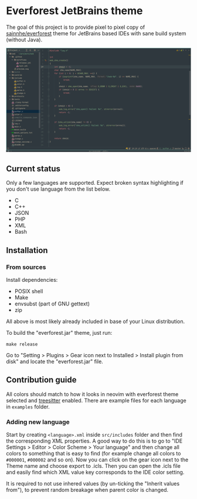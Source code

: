 # Everforest JetBrains theme

The goal of this project is to provide pixel to pixel copy
of [sainnhe/everforest](https://github.com/sainnhe/everforest)
theme for JetBrains based IDEs with sane build system (without Java).

![screenshot](screenshot.png)

## Current status

Only a few languages are supported. Expect broken syntax highlighting if you don't use language from the list below.

- C
- C++
- JSON
- PHP
- XML
- Bash

## Installation

### From sources

Install dependencies:

- POSIX shell
- Make
- envsubst (part of GNU gettext)
- zip

All above is most likely already included in base of your Linux distribution.

To build the "everforest.jar" theme, just run:

```shell
make release
```

Go to "Setting > Plugins > Gear icon next to Installed > Install plugin from disk" and locate the "everforest.jar" file.

## Contribution guide

All colors should match to how it looks in neovim with everforest theme selected and
[treesitter](https://github.com/nvim-treesitter/nvim-treesitter) enabled. There are example files for each language
in `examples` folder.

### Adding new language

Start by creating `<language>.xml` inside `src/includes` folder and then find the corresponding XML properties. A good
way to do this is to go to "IDE Settings > Editor > Color Scheme > Your language" and then change all colors to
something that is easy to find (for example change all colors to `#000001`, `#000002` and so on). Now you can click on the
gear icon next to the Theme name and choose export to .icls. Then you can open the .icls file and easily find which XML
value key corresponds to the IDE color setting.

It is required to not use inhered values (by un-ticking the "Inherit values from"), to prevent random breakage when
parent color is changed.
